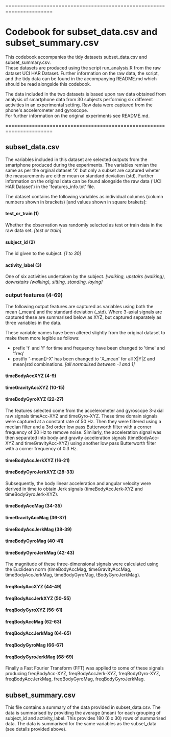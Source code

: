 ======================================================================

# Codebook for subset_data.csv and subset_summary.csv

This codebook accompanies the tidy datasets subset_data.csv and subset_summary.csv.  
These datasets are produced using the script run_analysis.R from the raw dataset 
UCI HAR Dataset.  Further information on the raw data, the script, and the tidy data 
can be found in the accompanying README.md which should be read alongside this codebook.

The data included in the two datasets is based upon raw data obtained from analysis
of smartphone data from 30 subjects performing six different activities in an experimental
setting.  Raw data were captured from the phone's accelerometer and gyroscope.  
For further information on the original experiments see README.md.

======================================================================

## subset_data.csv
The variables included in this dataset are selected outputs from the smartphone produced 
during the experiments. The variables remian the same as per the orginal dataset 'X' 
but only a subset are captured wheter the measurements are either mean or standard
deviation (std). Further information on the original data can be found alongside 
the raw data ('UCI HAR Dataset') in the 'features_info.txt' file.

The dataset contains the following variables as individual columns (column numbers
shown in brackets) [and values shown in square brakets]:


#### test_or_train (1) 
Whether the observation was randomly selected as test or train data in the raw
data set.  *[test or train]*

  
#### subject_id (2)
The id given to the subject. *[1 to 30]*

  
#### activity_label (3)  
One of six activities undertaken by the subject. 
*[walking, upstairs (walking), downstairs (walking), sitting, standing, laying]*


### output features (4-69)
The following output features are captured as variables using both the mean (_mean)
and the standard deviation (_std).  Where 3-axial signals are captured these are 
summarised below as XYZ, but captured separately as three variables in the data. 

These variable names have been altered slightly from the original dataset to 
make them more legible as follows:
- prefix 't' and 'f' for time and frequency have been changed to 'time' and 'freq'
- postfix '-mean()-X' has been changed to 'X_mean' for all X|Y|Z and mean|std combinations.
*[all normalised between -1 and 1]*  


#### timeBodyAccXYZ (4-9)
#### timeGravityAccXYZ (10-15)
#### timeBodyGyroXYZ (22-27)
The features selected come from the accelerometer and gyroscope 3-axial raw signals 
timeAcc-XYZ and timeGyro-XYZ. These time domain signals were captured at a constant 
rate of 50 Hz. Then they were filtered using a median filter and a 3rd order low pass 
Butterworth filter with a corner frequency of 20 Hz to remove noise. Similarly, the 
acceleration signal was then separated into body and gravity acceleration signals 
(timeBodyAcc-XYZ and timeGravityAcc-XYZ) using another low pass Butterworth filter 
with a corner frequency of 0.3 Hz. 


#### timeBodyAccJerkXYZ (16-21)
#### timeBodyGyroJerkXYZ (28-33)
Subsequently, the body linear acceleration and angular velocity were derived in time 
to obtain Jerk signals (timeBodyAccJerk-XYZ and timeBodyGyroJerk-XYZ). 


#### timeBodyAccMag (34-35)
#### timeGravityAccMag (36-37)
#### timeBodyAccJerkMag (38-39)
#### timeBodyGyroMag (40-41)
#### timeBodyGyroJerkMag (42-43)
The magnitude of these three-dimensional signals were calculated using the Euclidean 
norm (timeBodyAccMag, timeGravityAccMag, timeBodyAccJerkMag, timeBodyGyroMag, 
tBodyGyroJerkMag). 


#### freqBodyAccXYZ (44-49)
#### freqBodyAccJerkXYZ (50-55)
#### freqBodyGyroXYZ (56-61)
#### freqBodyAccMag (62-63)
#### freqBodyAccJerkMag (64-65)
#### freqBodyGyroMag (66-67)
#### freqBodyGyroJerkMag (68-69)
Finally a Fast Fourier Transform (FFT) was applied to some of these signals producing 
freqBodyAcc-XYZ, freqBodyAccJerk-XYZ, freqBodyGyro-XYZ, freqBodyAccJerkMag, freqBodyGyroMag, 
freqBodyGyroJerkMag. 


## subset_summary.csv
This file contains a summary of the data provided in subset_data.csv.  The data is 
summarised by providing the average (mean) for each grouping of subject_id and activity_label.
This provides 180 (6 x 30) rows of summarised data.  The data is summarised for 
the same variables as the subset_data (see details provided above).





